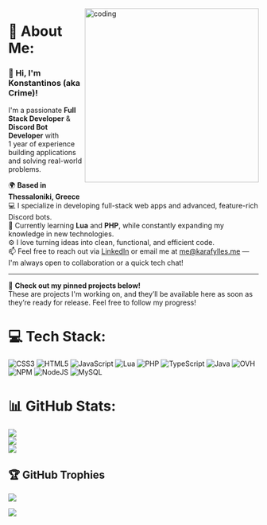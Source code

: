 <!-- Right-aligned image with spacing -->
<img align="right" src="https://cdn.discordapp.com/attachments/1006839087925313618/1372723285644546139/IMG_1829.gif?ex=682b1b6f&is=6829c9ef&hm=a0dab7008129e04dd33601592a73e718d3d580c897e0792dd967564494c5091b&" alt="coding" width="350" style="margin-top: 10px; margin-bottom: 10px;" />

# 💫 About Me:

### 👋 Hi, I'm Konstantinos (aka Crime)!

I'm a passionate **Full Stack Developer** & **Discord Bot Developer** with  
1 year of experience building applications and solving real-world problems.

🌍 **Based in Thessaloniki, Greece**  
💻 I specialize in developing full-stack web apps and advanced, feature-rich Discord bots.  
🌱 Currently learning **Lua** and **PHP**, while constantly expanding my knowledge in new technologies.  
⚙️ I love turning ideas into clean, functional, and efficient code.  
📫 Feel free to reach out via [LinkedIn](https://www.linkedin.com/in/konstantinos-karafylles-2171b130a/) or email me at [me@karafylles.me](mailto:me@karafylles.me) — I'm always open to collaboration or a quick tech chat!

---

🚀 **Check out my pinned projects below!**  
These are projects I'm working on, and they’ll be available here as soon as they’re ready for release. Feel free to follow my progress!

# 💻 Tech Stack:
![CSS3](https://img.shields.io/badge/css3-%231572B6.svg?style=for-the-badge&logo=css3&logoColor=white)
![HTML5](https://img.shields.io/badge/html5-%23E34F26.svg?style=for-the-badge&logo=html5&logoColor=white)
![JavaScript](https://img.shields.io/badge/javascript-%23323330.svg?style=for-the-badge&logo=javascript&logoColor=%23F7DF1E)
![Lua](https://img.shields.io/badge/lua-%232C2D72.svg?style=for-the-badge&logo=lua&logoColor=white)
![PHP](https://img.shields.io/badge/php-%23777BB4.svg?style=for-the-badge&logo=php&logoColor=white)
![TypeScript](https://img.shields.io/badge/typescript-%23007ACC.svg?style=for-the-badge&logo=typescript&logoColor=white)
![Java](https://img.shields.io/badge/java-%23ED8B00.svg?style=for-the-badge&logo=openjdk&logoColor=white)
![OVH](https://img.shields.io/badge/ovh-%23123F6D.svg?style=for-the-badge&logo=ovh&logoColor=#123F6D)
![NPM](https://img.shields.io/badge/NPM-%23CB3837.svg?style=for-the-badge&logo=npm&logoColor=white)
![NodeJS](https://img.shields.io/badge/node.js-6DA55F?style=for-the-badge&logo=node.js&logoColor=white)
![MySQL](https://img.shields.io/badge/mysql-4479A1.svg?style=for-the-badge&logo=mysql&logoColor=white)

# 📊 GitHub Stats:
![](https://github-readme-stats.vercel.app/api?username=Crimeeee&theme=aura&hide_border=false&include_all_commits=false&count_private=false)<br/>
![](https://nirzak-streak-stats.vercel.app/?user=Crimeeee&theme=aura&hide_border=false)<br/>
![](https://github-readme-stats.vercel.app/api/top-langs/?username=Crimeeee&theme=aura&hide_border=false&include_all_commits=false&count_private=false&layout=compact)

## 🏆 GitHub Trophies
![](https://github-profile-trophy.vercel.app/?username=Crimeeee&theme=radical&no-frame=false&no-bg=false&margin-w=4)

[![](https://visitcount.itsvg.in/api?id=Crimeeee&icon=9&color=0)](https://visitcount.itsvg.in)

<!-- Proudly created with GPRM ( https://gprm.itsvg.in ) -->
